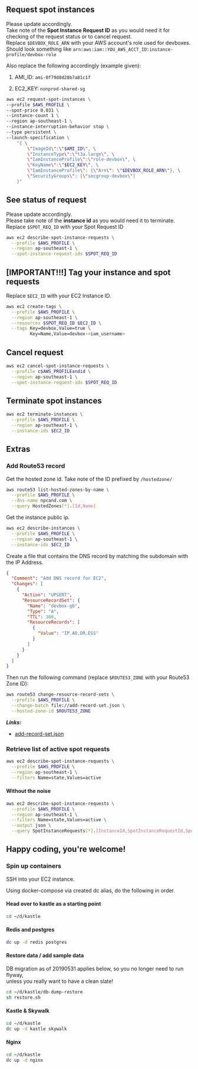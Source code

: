 ## Request spot instances

Please update accordingly.  
Take note of the **Spot Instance Request ID** as you would need it for checking of the request
status or to cancel request.  
Replace `$DEVBOX_ROLE_ARN` with your AWS account's role used for devboxes.  
Should look something like `arn:aws:iam::YOU_AWS_ACCT_ID:instance-profile/devbox-role`

Also replace the following accordingly (example given):

1. AMI_ID: `ami-0f79d8d28b7a81c1f`

2. EC2_KEY: `nonprod-shared-sg`

```bash
aws ec2 request-spot-instances \
--profile $AWS_PROFILE \
--spot-price 0.031 \
--instance-count 1 \
--region ap-southeast-1 \
--instance-interruption-behavior stop \
--type persistent \
--launch-specification \
    "{ \
        \"ImageId\":\"$AMI_ID\", \
        \"InstanceType\":\"t3a.large\", \
        \"IamInstanceProfile\":\"role-devbox\", \
        \"KeyName\":\"$EC2_KEY\", \
        \"IamInstanceProfile\": {\"Arn\": \"$DEVBOX_ROLE_ARN\"}, \
        \"SecurityGroups\": [\"secgroup-devbox\"]
    }"
```

## See status of request

Please update accordingly.  
Please take note of the **instance id** as you would need it to terminate.  
Replace `$SPOT_REQ_ID` with your Spot Request ID

```bash
aws ec2 describe-spot-instance-requests \
  --profile $AWS_PROFILE \
  --region ap-southeast-1 \
  --spot-instance-request-ids $SPOT_REQ_ID
```

## [IMPORTANT!!!] Tag your instance and spot requests

Replace `$EC2_ID` with your EC2 Instance ID.

```bash
aws ec2 create-tags \
  --profile $AWS_PROFILE \
  --region ap-southeast-1 \
  --resources $SPOT_REQ_ID $EC2_ID \
  --tags Key=devbox,Value=true \
         Key=Name,Value=devbox-<iam_username>

```

## Cancel request

```bash
aws ec2 cancel-spot-instance-requests \
  --profile c$AWS_PROFILEandid \
  --region ap-southeast-1 \
  --spot-instance-request-ids $SPOT_REQ_ID
```

## Terminate spot instances

```bash
aws ec2 terminate-instances \
  --profile $AWS_PROFILE \
  --region ap-southeast-1 \
  --instance-ids $EC2_ID
```

## Extras

### Add Route53 record

Get the hosted zone id. Take note of the ID prefixed by `/hostedzone/`

```bash
aws route53 list-hosted-zones-by-name \
  --profile $AWS_PROFILE \
  --dns-name npcand.com \
  --query HostedZones[*].[Id,Name]
```

Get the instance public ip.

```bash
aws ec2 describe-instances \
  --profile $AWS_PROFILE \
  --region ap-southeast-1 \
  --instance-ids $EC2_ID
```

Create a file that contains the DNS record by matching the subdomain with the IP Address.

```json
{
  "Comment": "Add DNS record for EC2",
  "Changes": [
    {
      "Action": "UPSERT",
      "ResourceRecordSet": {
        "Name": "devbox-g6",
        "Type": "A",
        "TTL": 300,
        "ResourceRecords": [
          {
            "Value": "IP.AD.DR.ESS"
          }
        ]
      }
    }
  ]
}
```

Then run the following command (replace `$ROUTE53_ZONE` with your Route53 Zone ID):

```bash
aws route53 change-resource-record-sets \
  --profile $AWS_PROFILE \
  --change-batch file://add-record-set.json \
  --hosted-zone-id $ROUTE53_ZONE
```

**_Links:_**

- [add-record-set.json](./add-record-set.json)

### Retrieve list of active spot requests

```bash
aws ec2 describe-spot-instance-requests \
  --profile $AWS_PROFILE \
  --region ap-southeast-1 \
  --filters Name=state,Values=active
```

#### Without the noise

```bash
aws ec2 describe-spot-instance-requests \
  --profile $AWS_PROFILE \
  --region ap-southeast-1 \
  --filters Name=state,Values=active \
  --output json \
  --query SpotInstanceRequests[*].[InstanceId,SpotInstanceRequestId,SpotPrice,Tags]
```

## Happy coding, you're welcome!

### Spin up containers

SSH into your EC2 instance.

Using docker-compose via created dc alias, do the following in order.

#### Head over to kastle as a starting point

```bash
cd ~/d/kastle
```

#### Redis and postgres

```bash
dc up -d redis postgres
```

#### Restore data / add sample data

DB migration as of 20190531 applies below, so you no longer need to run flyway,  
unless you really want to have a clean slate!

```bash
cd ~/d/kastle/db-dump-restore
sh restore.sh
```

#### Kastle & Skywalk

```bash
cd ~/d/kastle
dc up -d kastle skywalk
```

#### Nginx

```bash
cd ~/d/kastle
dc up -d nginx
```
